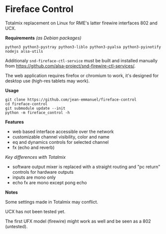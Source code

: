 # Fireface Control

Totalmix replacement on Linux for RME's latter firewire interfaces 802 and UCX.

**Requirements** *(as Debian packages)*

```
python3 python3-pystray python3-liblo python3-pyalsa python3-pyinotify nodejs alsa-utils
```

Additionaly `snd-fireface-ctl-service` must be built and installed manually from https://github.com/alsa-project/snd-firewire-ctl-services/.

The web application requires firefox or chromium to work, it's designed for desktop use (high-res tablets may work).


**Usage**

```
git clone https://github.com/jean-emmanuel/fireface-control
cd fireface-control
git submodule update --init
python -m fireface_control -h
```

**Features**

- web based interface accessible over the network
- customizable channel visibility, color and name
- eq and dynamics controls for selected channel
- fx (echo and reverb)

*Key differences with Totalmix*

- software output mixer is replaced with a straight routing and "pc return" controls for hardware outputs
- inputs are mono only
- echo fx are mono except pong echo


**Notes**

Some settings made in Totalmix may conflict.

UCX has not been tested yet.

The first UFX model (firewire) might work as well and be seen as a 802 (untested).
